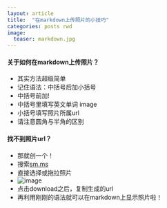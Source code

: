 ```yaml
---
layout: article
title:  "在markdown上传照片的小技巧"
categories: posts rwd 
image:
  teaser: markdown.jpg
---
```


#### 关于如何在markdown上传照片？
- 其实方法超级简单
- 记住语法：中括号后加小括号
- 中括号前加!
- 中括号里填写英文单词 image
- 小括号填写照片所属url
- 请注意圆角与半角的区别

#### 找不到照片url？
- 那就创一个！
- 搜索[sm.ms](https://sm.ms/)
- 直接选择或拖拉照片
- ![image](https://i.loli.net/2018/01/17/5a5f69b1c71b7.png)
- 点击download之后，复制生成的url
- 再利用刚刚的语法就可以在markdown上显示照片啦！